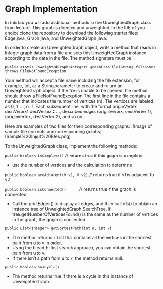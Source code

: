 # Graph Implementation #

In this lab you will add additional methods to the UnweightedGraph class from lecture. This graph is directed and unweighted. In the IDE of your choice clone the repository to download the following starter files: Edge.java, Graph.java, and UnweightedGraph.java.

In order to create an UnweightedGraph object, write a method that reads in Integer graph data from a file and sets this UnweightedGraph instance according to the data in the file. The method signature must be

```public static UnweightedGraph<Integer> graphFromFile(String fileName) throws FileNotFoundException```

Your method will accept a file name including the file extension, for example, txt, as a String parameter to create and return an UnweightedGraph object.
If the file is unable to be opened, the method should throw a FileNotFoundException
The first line in the file contains a number that indicates the number of vertices (n).
The vertices are labeled as 0, 1, …, n−1.
Each subsequent line, with the format originVertex destVertex1 destVertex 2 …, describes edges (originVertex, destVertex 1), (originVertex, destVertex 2), and so on.

Here are examples of two files for their corresponding graphs:
![Image of sample file contents and corresponding graphs]
(Sample%20Input%20Files.png)

To the UnweightedGraph class, implement the following methods:

  ```public boolean isComplete()``` // returns true if this graph is complete
  * use the number of vertices and the calculation to determine
  
 ```public boolean areAdjacent(V v1, V v2)``` // returns true if v1 is adjacent to v2
 
 ```public boolean isConnected()```           // returns true if the graph is connected
  * Call the printEdges() to display all edges, and then call dfs() to obtain an instance tree of UnweightedGraph.SearchTree. If tree.getNumberOfVerticesFound() is the same as the number of vertices in the graph, the graph is connected.
  
 ```public List<Integer> getSortestPath(int u, int v)```
  * The method returns a List<Integer> that contains all the vertices in the shortest path from u to v in order.
  * Using the breadth-first search approach, you can obtain the shortest path from u to v.
  * If there isn’t a path from u to v, the method returns null.
  
 ```public boolean hasCycle()```
  * The method returns true if there is a cycle in this instance of UnweightedGraph.
